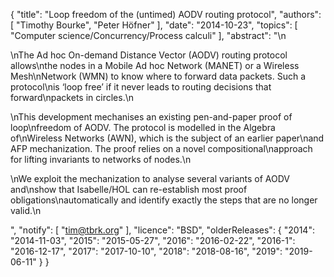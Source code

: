 {
    "title": "Loop freedom of the (untimed) AODV routing protocol",
    "authors": [
        "Timothy Bourke",
        "Peter Höfner"
    ],
    "date": "2014-10-23",
    "topics": [
        "Computer science/Concurrency/Process calculi"
    ],
    "abstract": "\n<p>\nThe Ad hoc On-demand Distance Vector (AODV) routing protocol allows\nthe nodes in a Mobile Ad hoc Network (MANET) or a Wireless Mesh\nNetwork (WMN) to know where to forward data packets. Such a protocol\nis ‘loop free’ if it never leads to routing decisions that forward\npackets in circles.\n<p>\nThis development mechanises an existing pen-and-paper proof of loop\nfreedom of AODV. The protocol is modelled in the Algebra of\nWireless Networks (AWN), which is the subject of an earlier paper\nand AFP mechanization. The proof relies on a novel compositional\napproach for lifting invariants to networks of nodes.\n</p><p>\nWe exploit the mechanization to analyse several variants of AODV and\nshow that Isabelle/HOL can re-establish most proof obligations\nautomatically and identify exactly the steps that are no longer valid.\n</p>",
    "notify": [
        "tim@tbrk.org"
    ],
    "licence": "BSD",
    "olderReleases": {
        "2014": "2014-11-03",
        "2015": "2015-05-27",
        "2016": "2016-02-22",
        "2016-1": "2016-12-17",
        "2017": "2017-10-10",
        "2018": "2018-08-16",
        "2019": "2019-06-11"
    }
}